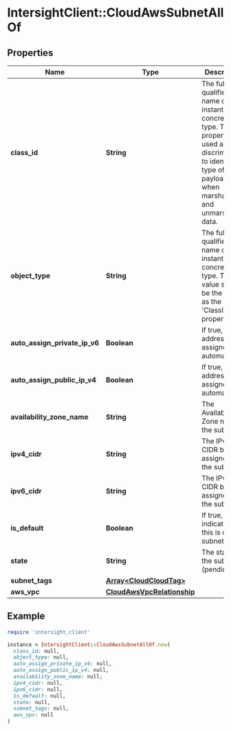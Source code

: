 # IntersightClient::CloudAwsSubnetAllOf

## Properties

| Name | Type | Description | Notes |
| ---- | ---- | ----------- | ----- |
| **class_id** | **String** | The fully-qualified name of the instantiated, concrete type. This property is used as a discriminator to identify the type of the payload when marshaling and unmarshaling data. | [default to &#39;cloud.AwsSubnet&#39;] |
| **object_type** | **String** | The fully-qualified name of the instantiated, concrete type. The value should be the same as the &#39;ClassId&#39; property. | [default to &#39;cloud.AwsSubnet&#39;] |
| **auto_assign_private_ip_v6** | **Boolean** | If true, Ipv4 address is assigned automatically. | [optional][readonly] |
| **auto_assign_public_ip_v4** | **Boolean** | If true, Ipv4 address is assigned automatically. | [optional][readonly] |
| **availability_zone_name** | **String** | The Availability Zone name of the subnet. | [optional][readonly] |
| **ipv4_cidr** | **String** | The IPv4 CIDR block assigned to the subnet.. | [optional][readonly] |
| **ipv6_cidr** | **String** | The IPv6 CIDR block assigned to the subnet.. | [optional][readonly] |
| **is_default** | **Boolean** | If true, indicates that this is default subnet. | [optional][readonly] |
| **state** | **String** | The state of the subnet (pending | available). | [optional][readonly] |
| **subnet_tags** | [**Array&lt;CloudCloudTag&gt;**](CloudCloudTag.md) |  | [optional] |
| **aws_vpc** | [**CloudAwsVpcRelationship**](CloudAwsVpcRelationship.md) |  | [optional] |

## Example

```ruby
require 'intersight_client'

instance = IntersightClient::CloudAwsSubnetAllOf.new(
  class_id: null,
  object_type: null,
  auto_assign_private_ip_v6: null,
  auto_assign_public_ip_v4: null,
  availability_zone_name: null,
  ipv4_cidr: null,
  ipv6_cidr: null,
  is_default: null,
  state: null,
  subnet_tags: null,
  aws_vpc: null
)
```

